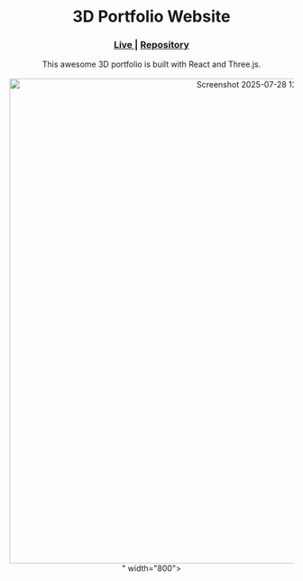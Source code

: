 <h1 align="center">3D Portfolio Website</h1>
<div align="center">
  <h3>
    <a href="https://akash-portfolio-project.netlify.app/" color="white">
      Live
    </a>
    <span> | </span>
    <a href="https://github.com/chingu-voyages/v43-tier3-team-29">
      Repository
    </a>
  </h3>
</div>
<div align="center">
   This awesome 3D portfolio is built with React and Three.js.
</div>
<br/>
<div align="center"><img src="<img width="1686" height="860" alt="Screenshot 2025-07-28 125032" src="https://github.com/user-attachments/assets/3acd4240-3a0f-4ad6-b2b7-342fc699ff90" />
" width="800"></img></div>
